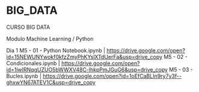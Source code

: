 # BIG_DATA
CURSO BIG DATA 

Modulo Machine Learning / Python

Dia 1
  M5 - 01 - Python Notebook.ipynb   |   https://drive.google.com/open?id=15NEWUNYwokf0kfzZmyPhKYslXTdUerFa&usp=drive_copy
  M5 - 02 - Condicionales.ipynb   |   https://drive.google.com/open?id=1iwIRNqgUZUO5bWWXV48C-lhkpPmJGuG6&usp=drive_copy
  M5 - 03 - Bucles.ipynb    |   https://drive.google.com/open?id=1oEfCaBLIn9ry7y3f--ghxwYN67ATEV1C&usp=drive_copy

